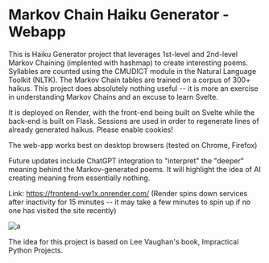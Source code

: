 # Markov Chain Haiku Generator - Webapp
This is Haiku Generator project that leverages 1st-level and 2nd-level Markov Chaining (implented with hashmap) to create interesting poems.
Syllables are counted using the CMUDICT module in the Natural Language Toolkit (NLTK). The Markov Chain tables are trained on a corpus of 300+ haikus.
This project does absolutely nothing useful -- it is more an exercise in understanding Markov Chains and an excuse to learn Svelte.

It is deployed on Render, with the front-end being built on Svelte while the back-end is built on Flask. 
Sessions are used in order to regenerate lines of already generated haikus. Please enable cookies! 

The web-app works best on desktop browsers (tested on Chrome, Firefox)

Future updates include ChatGPT integration to "interpret" the "deeper" meaning behind the Markov-generated poems. It will highlight the idea of AI creating meaning from essentially nothing.

Link: https://frontend-vw1x.onrender.com/ (Render spins down services after inactivity for 15 minutes -- it may take a few minutes to spin up if no one has visited the site recently)

![a](https://github.com/kevinluk1/HaikuGenerator/assets/71728686/5a20d0a3-b71d-49e4-be94-6cdc179ddcd4)


The idea for this project is based on Lee Vaughan's book, Impractical Python Projects. 


